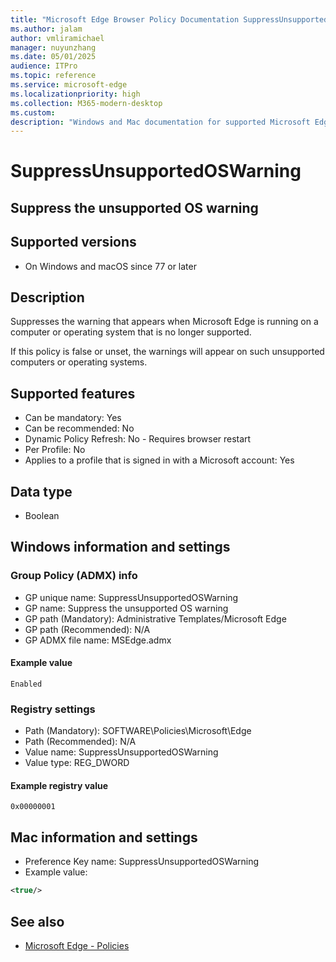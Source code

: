 ```yaml
---
title: "Microsoft Edge Browser Policy Documentation SuppressUnsupportedOSWarning"
ms.author: jalam
author: vmliramichael
manager: nuyunzhang
ms.date: 05/01/2025
audience: ITPro
ms.topic: reference
ms.service: microsoft-edge
ms.localizationpriority: high
ms.collection: M365-modern-desktop
ms.custom:
description: "Windows and Mac documentation for supported Microsoft Edge Browser policy: Suppress the unsupported OS warning"
---
```


<!--THIS FILE IS AUTOMATICALLY GENERATED. MANUAL CHANGES WILL BE OVERWRITTEN.-->
<!--Please contact the Microsoft Edge Manageability team with any questions.-->

# SuppressUnsupportedOSWarning

## Suppress the unsupported OS warning


## Supported versions

- On Windows and macOS since 77 or later

## Description

Suppresses the warning that appears when Microsoft Edge is running on a computer or operating system that is no longer supported.

If this policy is false or unset, the warnings will appear on such unsupported computers or operating systems.

## Supported features

- Can be mandatory: Yes
- Can be recommended: No
- Dynamic Policy Refresh: No - Requires browser restart
- Per Profile: No
- Applies to a profile that is signed in with a Microsoft account: Yes

## Data type

- Boolean

## Windows information and settings

### Group Policy (ADMX) info

- GP unique name: SuppressUnsupportedOSWarning
- GP name: Suppress the unsupported OS warning
- GP path (Mandatory): Administrative Templates/Microsoft Edge
- GP path (Recommended): N/A
- GP ADMX file name: MSEdge.admx

#### Example value

```
Enabled
```

### Registry settings

- Path (Mandatory): SOFTWARE\Policies\Microsoft\Edge
- Path (Recommended): N/A
- Value name: SuppressUnsupportedOSWarning
- Value type: REG_DWORD

#### Example registry value

```
0x00000001
```


## Mac information and settings

- Preference Key name: SuppressUnsupportedOSWarning
- Example value:

```xml
<true/>
```

## See also
- [Microsoft Edge - Policies](../microsoft-edge-policies.md)
